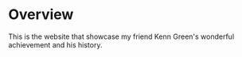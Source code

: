 # Overview

This is the website that showcase my friend Kenn Green's wonderful achievement and his history.

